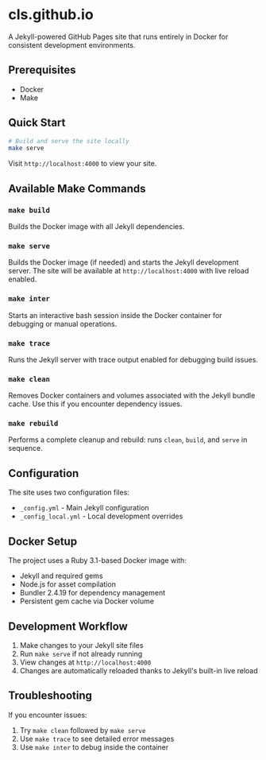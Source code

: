 # cls.github.io

A Jekyll-powered GitHub Pages site that runs entirely in Docker for consistent development environments.

## Prerequisites

- Docker
- Make

## Quick Start

```bash
# Build and serve the site locally
make serve
```

Visit `http://localhost:4000` to view your site.

## Available Make Commands

### `make build`
Builds the Docker image with all Jekyll dependencies.

### `make serve`
Builds the Docker image (if needed) and starts the Jekyll development server. The site will be available at `http://localhost:4000` with live reload enabled.

### `make inter`
Starts an interactive bash session inside the Docker container for debugging or manual operations.

### `make trace`
Runs the Jekyll server with trace output enabled for debugging build issues.

### `make clean`
Removes Docker containers and volumes associated with the Jekyll bundle cache. Use this if you encounter dependency issues.

### `make rebuild`
Performs a complete cleanup and rebuild: runs `clean`, `build`, and `serve` in sequence.

## Configuration

The site uses two configuration files:
- `_config.yml` - Main Jekyll configuration
- `_config_local.yml` - Local development overrides

## Docker Setup

The project uses a Ruby 3.1-based Docker image with:
- Jekyll and required gems
- Node.js for asset compilation
- Bundler 2.4.19 for dependency management
- Persistent gem cache via Docker volume

## Development Workflow

1. Make changes to your Jekyll site files
2. Run `make serve` if not already running
3. View changes at `http://localhost:4000`
4. Changes are automatically reloaded thanks to Jekyll's built-in live reload

## Troubleshooting

If you encounter issues:
1. Try `make clean` followed by `make serve`
2. Use `make trace` to see detailed error messages
3. Use `make inter` to debug inside the container